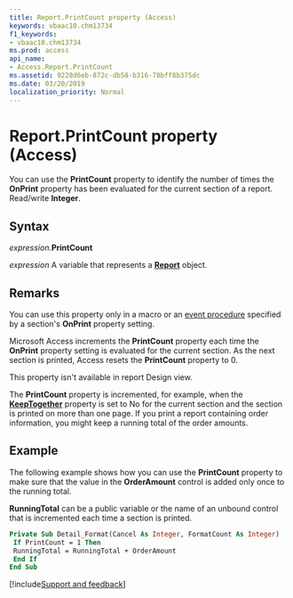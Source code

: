 ```yaml
---
title: Report.PrintCount property (Access)
keywords: vbaac10.chm13734
f1_keywords:
- vbaac10.chm13734
ms.prod: access
api_name:
- Access.Report.PrintCount
ms.assetid: 9228d6eb-872c-db58-b316-78bff8b375dc
ms.date: 03/20/2019
localization_priority: Normal
---
```



# Report.PrintCount property (Access)

You can use the **PrintCount** property to identify the number of times the **OnPrint** property has been evaluated for the current section of a report. Read/write **Integer**.


## Syntax

_expression_.**PrintCount**

_expression_ A variable that represents a **[Report](Access.Report.md)** object.


## Remarks

You can use this property only in a macro or an [event procedure](../access/Concepts/Settings/set-properties-by-using-visual-basic.md) specified by a section's **OnPrint** property setting.

Microsoft Access increments the **PrintCount** property each time the **OnPrint** property setting is evaluated for the current section. As the next section is printed, Access resets the **PrintCount** property to 0.

This property isn't available in report Design view.

The **PrintCount** property is incremented, for example, when the **[KeepTogether](Access.Section.KeepTogether.md)** property is set to No for the current section and the section is printed on more than one page. If you print a report containing order information, you might keep a running total of the order amounts.


## Example

The following example shows how you can use the **PrintCount** property to make sure that the value in the **OrderAmount** control is added only once to the running total.

**RunningTotal** can be a public variable or the name of an unbound control that is incremented each time a section is printed.

```vb
Private Sub Detail_Format(Cancel As Integer, FormatCount As Integer) 
 If PrintCount = 1 Then 
 RunningTotal = RunningTotal + OrderAmount 
 End If 
End Sub
```



[!include[Support and feedback](~/includes/feedback-boilerplate.md)]